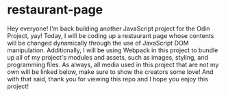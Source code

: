 # restaurant-page

Hey everyone! I'm back building another JavaScript project for the Odin Project, yay! Today, I will be coding up a restaurant page whose contents will be changed dynamically through the use of JavaScript DOM manipulation. Additionally, I will be using Webpack in this project to bundle up all of my project's modules and assets, such as images, styling, and programming files. As always, all media used in this project that are not my own will be linked below, make sure to show the creators some love! And with that said, thank you for viewing this repo and I hope you enjoy this project!